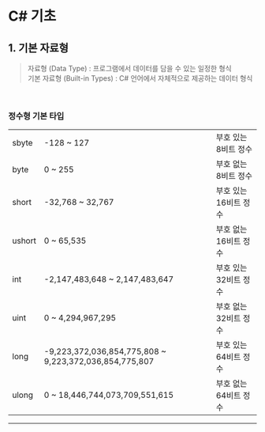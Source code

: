# C# 기초
## 1. 기본 자료형
> 자료형 (Data Type) : 프로그램에서 데이터를 담을 수 있는 일정한 형식    
> 기본 자료형 (Built-in Types) : C# 언어에서 자체적으로 제공하는 데이터 형식
<br>

### 정수형 기본 타입
||||
|:---|:---|---|
|sbyte|-128 ~ 127|부호 있는 8비트 정수|
|byte|0 ~ 255|부호 없는 8비트 정수|
|short|-32,768 ~ 32,767|부호 있는 16비트 정수|
|ushort|0 ~ 65,535|부호 없는 16비트 정수|
|int|-2,147,483,648 ~ 2,147,483,647|부호 있는 32비트 정수|
|uint|0 ~ 4,294,967,295|부호 없는 32비트 정수|
|long|-9,223,372,036,854,775,808 ~ 9,223,372,036,854,775,807|부호 있는 64비트 정수|
|ulong|0 ~ 18,446,744,073,709,551,615|부호 없는 64비트 정수|

****
<br>

